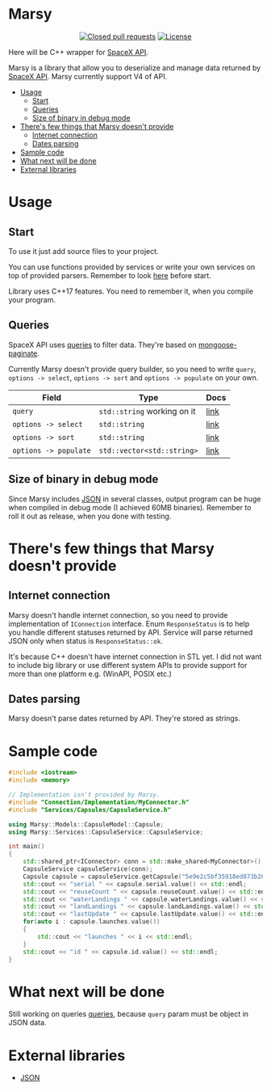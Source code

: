 # Marsy
<p align="center">
<a href="https://github.com/AzuxDario/Marsy/pulls?q=is%3Apr+is%3Aclosed"><img src="https://img.shields.io/github/issues-pr-closed-raw/AzuxDario/Marsy" alt="Closed pull requests"></img></a>
<a href="https://github.com/AzuxDario/Marsy/blob/master/LICENSE"><img src="https://img.shields.io/github/license/AzuxDario/Marsy" alt="License"></img></a>
</p>

Here will be C++ wrapper for [SpaceX API](https://github.com/r-spacex/SpaceX-API).

Marsy is a library that allow you to deserialize and manage data returned by [SpaceX API](https://github.com/r-spacex/SpaceX-API). Marsy currently support V4 of API.

- [Usage](#usage)
    - [Start](#start)
    - [Queries](#queries)
    - [Size of binary in debug mode](#size-of-binary-in-debug-mode)
- [There's few things that Marsy doesn't provide](#theres-few-things-that-marsy-doesnt-provide)
    - [Internet connection](#internet-connection)
    - [Dates parsing](#dates-parsing)
- [Sample code](#sample-code)
- [What next will be done](#what-next-will-be-done)
- [External libraries](#external-libraries)

# Usage
## Start
To use it just add source files to your project.

You can use functions provided by services or write your own services on top of provided parsers. Remember to look [here](#theres-few-things-that-marsy-doesnt-provide) before start.

Library uses C++17 features. You need to remember it, when you compile your program.

## Queries
SpaceX API uses [queries](https://github.com/r-spacex/SpaceX-API/blob/master/docs/v4/queries.md) to filter data. They're based on [mongoose-paginate](https://github.com/aravindnc/mongoose-paginate-v2).

Currently Marsy doesn't provide query builder, so you need to write `query`, `options -> select`, `options -> sort` and `options -> populate` on your own.

| Field | Type  | Docs |
|---|---|---|
| `query` | `std::string` working on it | [link](https://docs.mongodb.com/manual/tutorial/query-documents/) |
| `options -> select` | `std::string` | [link](https://mongoosejs.com/docs/api.html#query_Query-select) |
| `options -> sort` | `std::string` | [link](https://mongoosejs.com/docs/api.html#query_Query-sort) |
| `options -> populate` | `std::vector<std::string>` | [link](https://mongoosejs.com/docs/api.html#query_Query-populate) |

## Size of binary in debug mode
Since Marsy includes [JSON](https://github.com/nlohmann/json) in several classes, output program can be huge when compiled in debug mode (I achieved 60MB binaries). Remember to roll it out as release, when you done with testing.

# There's few things that Marsy doesn't provide
## Internet connection
Marsy doesn't handle internet connection, so you need to provide implementation of `IConnection` interface.  Enum `ResponseStatus` is to help you handle different statuses returned by API. Service will parse returned JSON only when status is `ResponseStatus::ok`.

It's because C++ doesn't have internet connection in STL yet. I did not want to include big library or use different system APIs to provide support for more than one platform e.g. (WinAPI, POSIX etc.)

## Dates parsing
Marsy doesn't parse dates returned by API. They're stored as strings.

# Sample code
```cpp
#include <iostream>
#include <memory>

// Implementation isn't provided by Marsy.
#include "Connection/Implementation/MyConnector.h"
#include "Services/Capsules/CapsuleService.h"

using Marsy::Models::CapsuleModel::Capsule;
using Marsy::Services::CapsuleService::CapsuleService;

int main()
{
    std::shared_ptr<IConnector> conn = std::make_shared<MyConnector>();
    CapsuleService capsuleService(conn);
    Capsule capsule = capsuleService.getCapsule("5e9e2c5bf35918ed873b2664");
    std::cout << "serial " << capsule.serial.value() << std::endl;
    std::cout << "reuseCount " << capsule.reuseCount.value() << std::endl;
    std::cout << "waterLandings " << capsule.waterLandings.value() << std::endl;
    std::cout << "landLandings " << capsule.landLandings.value() << std::endl;
    std::cout << "lastUpdate " << capsule.lastUpdate.value() << std::endl;
    for(auto i : capsule.launches.value())
    {
        std::cout << "launches " << i << std::endl;
    }
    std::cout << "id " << capsule.id.value() << std::endl;
}
```

# What next will be done

Still working on queries [queries](https://github.com/r-spacex/SpaceX-API/blob/master/docs/v4/queries.md), because `query` param must be object in JSON data. 

# External libraries
 * [JSON](https://github.com/nlohmann/json)